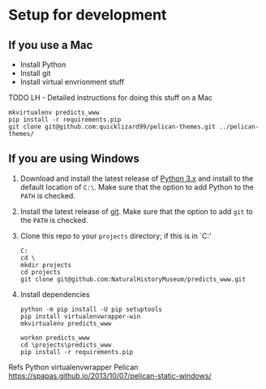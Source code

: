 # Setup for development

## If you use a Mac

* Install Python
* Install git
* Install virtual envrionment stuff

TODO LH - Detailed instructions for doing this stuff on a Mac

```
mkvirtualenv predicts_www
pip install -r requirements.pip
git clone git@github.com:quicklizard99/pelican-themes.git ../pelican-themes/
```

## If you are using Windows

1. Download and install the latest release of [Python 3.x](https://www.python.org)
and install to the default location of `C:\`. Make sure that the option to
add Python to the `PATH` is checked.

2. Install the latest release of [git](https://git-scm.com/).
Make sure that the option to add `git` to the `PATH` is checked.

3. Clone this repo to your `projects` directory; if this is in `C:\'

    ```
    C:
    cd \
    mkdir projects
    cd projects
    git clone git@github.com:NaturalHistoryMuseum/predicts_www.git
    ```

4. Install dependencies

    ```
    python -m pip install -U pip setuptools
    pip install virtualenvwrapper-win
    mkvirtualenv predicts_www
    ```

    ```
    workon predicts_www
    cd \projects\predicts_www
    pip install -r requirements.pip
    ```


Refs
Python
virtualenvwrapper
Pelican
https://spapas.github.io/2013/10/07/pelican-static-windows/
